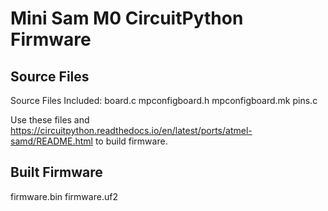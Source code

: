# Mini Sam M0 CircuitPython Firmware

## Source Files
Source Files Included:
board.c
mpconfigboard.h
mpconfigboard.mk
pins.c

Use these files and https://circuitpython.readthedocs.io/en/latest/ports/atmel-samd/README.html to build firmware.

## Built Firmware
firmware.bin
firmware.uf2
